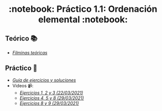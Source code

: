 <h1 align="center">
  :notebook: Práctico 1.1: Ordenación elemental :notebook:
</h1>

## Teórico :books:
- [*Filminas teóricas*](https://github.com/Ferca8/AyED2-FaMAF/blob/main/teorico-practico/1.1-ordenacion-elemental/teoria-ordenacion-elemental.pdf)
## Práctico :memo:
- [*Guía de ejercicios y soluciones*](https://github.com/Ferca8/AyED2-FaMAF/tree/main/teorico-practico/1.1-ordenacion-elemental/practico)
- Videos 📹: 
    - [*Ejercicios 1, 2 y 3 (22/03/2021)*](https://www.youtube.com/watch?v=uX8j9zXOSDM)
    - [*Ejercicios 4, 5 y 8 (29/03/2021)*](https://www.youtube.com/watch?v=pd5Y8S7Cuh4)
    - [*Ejercicios 8 y 9 (29/03/2021)*](https://www.youtube.com/watch?v=mUPKHeDHAUQ)